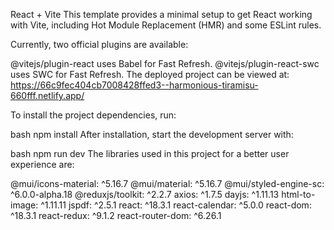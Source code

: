 React + Vite
This template provides a minimal setup to get React working with Vite, including Hot Module Replacement (HMR) and some ESLint rules.

Currently, two official plugins are available:

@vitejs/plugin-react uses Babel for Fast Refresh.
@vitejs/plugin-react-swc uses SWC for Fast Refresh.
The deployed project can be viewed at: https://66c9fec404cb7008428ffed3--harmonious-tiramisu-660fff.netlify.app/

To install the project dependencies, run:

bash
npm install
After installation, start the development server with:

bash
npm run dev
The libraries used in this project for a better user experience are:

@mui/icons-material: ^5.16.7
@mui/material: ^5.16.7
@mui/styled-engine-sc: ^6.0.0-alpha.18
@reduxjs/toolkit: ^2.2.7
axios: ^1.7.5
dayjs: ^1.11.13
html-to-image: ^1.11.11
jspdf: ^2.5.1
react: ^18.3.1
react-calendar: ^5.0.0
react-dom: ^18.3.1
react-redux: ^9.1.2
react-router-dom: ^6.26.1
